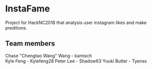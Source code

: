 # InstaFame
Project for HackNC2018 that analysis user instagram likes and make preditions. 

## Team members
Chase "Chengtao Wang" Wang - kamisch  
Kyle Feng - Kylefeng28
Peter Lee - Shadow63
Yuuki Butler - Tyenss
